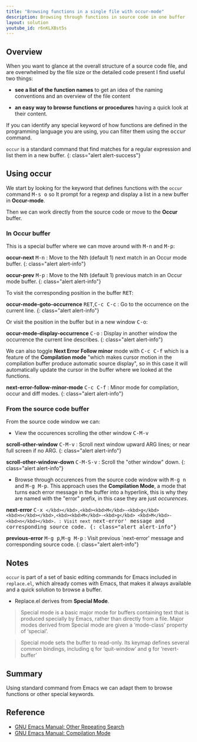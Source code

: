```yaml
---
title: "Browsing functions in a single file with occur-mode"
description: Browsing through functions in source code in one buffer
layout: solution
youtube_id: r6nKLXBst5s
---
```


## Overview

When you want to glance at the overall structure of a source code
file, and are overwhelmed by the file size or the detailed code
present I find useful two things:

- **see a list of the function names** to get an idea of the naming
  conventions and an overview of the file content

- **an easy way to browse functions or procedures** having a quick
  look at their content.

If you can identify any special keyword of how functions are
defined in the programming language you are using, you can filter
them using the <kbd>occur</kbd> command.

`occur` is a standard command that find matches for a regular
expression and list them in a new buffer.
{: class="alert alert-success"}

## Using occur

We start by looking for the keyword that defines functions with the
`occur` command <kbd><kbd>M</kbd>-<kbd>s</kbd> <kbd>o</kbd></kbd> so It
prompt for a regexp and display a list in a new buffer in
**Occur-mode**.

Then we can work directly from the source code or move to the
**Occur** buffer.

### In Occur buffer

This is a special buffer where we can move around with
<kbd><kbd>M</kbd>-<kbd>n</kbd></kbd> and <kbd><kbd>M</kbd>-<kbd>p</kbd></kbd>:

**occur-next** <kbd><kbd>M</kbd>-<kbd>n</kbd></kbd>
: Move to the Nth (default 1) next match in an Occur mode buffer.
{: class="alert alert-info"}

**occur-prev** <kbd><kbd>M</kbd>-<kbd>p</kbd></kbd>
: Move to the Nth (default 1) previous match in an Occur mode buffer.
{: class="alert alert-info"}

To visit the corresponding position in the buffer <kbd>RET</kbd>:

**occur-mode-goto-occurrence** <kbd>RET</kbd>,<kbd><kbd>C</kbd>-<kbd>c</kbd> <kbd>C</kbd>-<kbd>c</kbd></kbd>
: Go to the occurrence on the current line.
{: class="alert alert-info"}

Or visit the position in the buffer but in a new window <kbd><kbd>C</kbd>-<kbd>o</kbd></kbd>:

**occur-mode-display-occurrence** <kbd><kbd>C</kbd>-<kbd>o</kbd></kbd>
: Display in another window the occurrence the current line
describes.
{: class="alert alert-info"}

We can also toggle **Next Error Follow minor** mode with
<kbd><kbd>C</kbd>-<kbd>c</kbd> <kbd>C</kbd>-<kbd>f</kbd></kbd> 
which is a feature of the **Compilation mode** "which makes cursor
motion in the compilation buffer produce automatic source display", so
in this case it will automatically update the cursor in the buffer
where we looked at the functions.

**next-error-follow-minor-mode** <kbd><kbd>C</kbd>-<kbd>c</kbd> <kbd>C</kbd>-<kbd>f</kbd></kbd>
: Minor mode for compilation, occur and diff modes.
{: class="alert alert-info"}

### From the source code buffer

From the source code window we can:

- View the occurences scrolling the other window <kbd><kbd>C</kbd>-<kbd>M</kbd>-<kbd>v</kbd></kbd>

**scroll-other-window** <kbd><kbd>C</kbd>-<kbd>M</kbd>-<kbd>v</kbd></kbd>
: Scroll next window upward ARG lines; or near full screen if no ARG.
{: class="alert alert-info"}

**scroll-other-window-down** <kbd><kbd>C</kbd>-<kbd>M</kbd>-<kbd>S</kbd>-<kbd>v</kbd></kbd>
: Scroll the "other window" down.
{: class="alert alert-info"}

- Browse through occurences from the source code window with
  <kbd><kbd>M</kbd>-<kbd>g</kbd> <kbd>n</kbd></kbd> and <kbd><kbd>M</kbd>-<kbd>g</kbd> <kbd>M</kbd>-<kbd>p</kbd></kbd>.
  This approach uses the **Compilation Mode**,  a mode that turns each
  error message in the buffer into a hyperlink, this is why they are
  named with the "error" prefix, in this case they are just *occurences*.
  
**next-error** <kbd><kbd>C</kbd>-<kbd>x</kbd> <kbd>`</kbd></kbd>,<kbd><kbd>M</kbd>-<kbd>g</kbd> <kbd>n</kbd></kbd>,<kbd><kbd>M</kbd>-<kbd>g</kbd> <kbd>M</kbd>-<kbd>n</kbd></kbd>.
: Visit next `next-error' message and corresponding source code.
{: class="alert alert-info"}

**previous-error** <kbd><kbd>M</kbd>-<kbd>g</kbd> <kbd>p</kbd></kbd>,<kbd><kbd>M</kbd>-<kbd>g</kbd> <kbd>M</kbd>-<kbd>p</kbd></kbd>
: Visit previous `next-error' message and corresponding source code.
{: class="alert alert-info"}

## Notes

`occur` is part of a set of basic editing commands for Emacs included
in `replace.el`, which already comes with Emacs, that makes it always
available and a quick solution to browse a buffer.

* Replace.el derives from **Special Mode**.

> Special mode is a basic major mode for buffers containing text that
> is produced specially by Emacs, rather than directly from a file.
> Major modes derived from Special mode are given a ‘mode-class’
> property of ‘special’.

> Special mode sets the buffer to read-only.  Its keymap defines
> several common bindings, including <kbd>q</kbd> for ‘quit-window’ and <kbd>g</kbd>
> for ‘revert-buffer’

## Summary

Using standard command from Emacs we can adapt them to browse
functions or other special keywords.

## Reference

- [GNU Emacs Manual: Other Repeating Search](https://www.gnu.org/software/emacs/manual/html_node/emacs/Other-Repeating-Search.html)
- [GNU Emacs Manual: Compilation Mode](https://www.gnu.org/software/emacs/manual/html_node/emacs/Compilation-Mode.html#Compilation-Mode)
  
